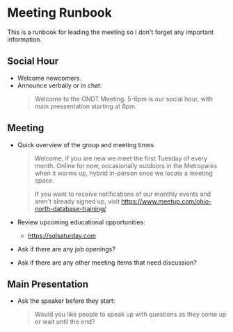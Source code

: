 # Meeting Runbook

This is a runbook for leading the meeting so I don't forget any important information.

## Social Hour
- Welcome newcomers.
- Announce verbally or in chat:
  > Welcome to the ONDT Meeting. 5-6pm is our social hour, with main pressentation starting at 6pm.

## Meeting
- Quick overview of the group and meeting times
  > Welcome, if you are new we meet the first Tuesday of every month. Online for now, occasionally outdoors in the Metroparks when it warms up, hybrid in-person once we locate a meeting space.
  
  > If you want to receive notifications of our monthly events and aren't already signed up, visit https://www.meetup.com/ohio-north-database-training/

- Review upcoming educational opportunities:
  - https://sqlsaturday.com

- Ask if there are any job openings?
- Ask if there are any other meeting items that need discussion?

## Main Presentation
- Ask the speaker before they start:
  > Would you like people to speak up with questions as they come up or wait until the end?
